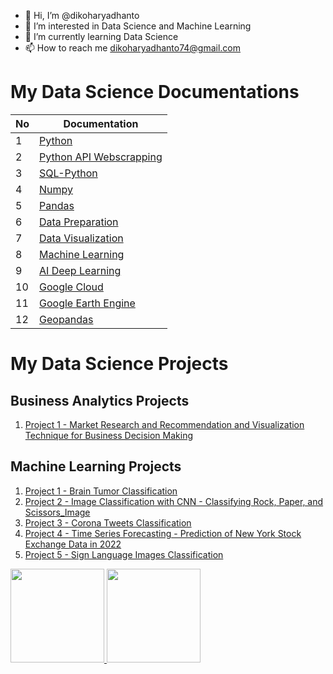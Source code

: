 - 👋 Hi, I’m @dikoharyadhanto
- 👀 I’m interested in Data Science and Machine Learning
- 🌱 I’m currently learning Data Science
- 📫 How to reach me dikoharyadhanto74@gmail.com

# My Data Science Documentations

| **No**  | **Documentation**                                                                                                                                                   |
| ------  | ------------------------------------------------------------------------------------------------------------------------------------------------------------------- |
| 1       | [Python](https://github.com/dikoharyadhanto/Python-Documentation/blob/e14c36843cf565acc5524369349e42f6ba4bc830/README.md)                                           |
| 2       | [Python API Webscrapping](https://github.com/dikoharyadhanto/API-Webscraping-Python-Documentation/blob/ab532fa2d0e04e4aa827e3e15ca464c1e129a083/README.md)          |
| 3       | [SQL-Python](https://github.com/dikoharyadhanto/SQL-Python-Integration-Documentation/blob/c1cab0ccbe1ecb8ede61683904a4d3bc0a6c9557/README.md)                       |
| 4       | [Numpy](https://github.com/dikoharyadhanto/Numpy-Documentation/blob/9dbac20f786235e2b61839f77ca129567e7f8c9e/README.md)                                             |
| 5       | [Pandas](https://github.com/dikoharyadhanto/Pandas-Documentation/blob/1b6e116b4e81ace5bf8b7eb1fd6460d80696c0d1/README.md)                                           |
| 6       | [Data Preparation](https://github.com/dikoharyadhanto/Data-Preparation-Documentation/blob/8d157c5794779c15ac3d2e8912a492d87a0fc66e/README.md)                       |
| 7       | [Data Visualization](https://github.com/dikoharyadhanto/Data-Visualization-Documentation/blob/ec08eaf95d08d5a0e1a55839a5274f60f05de5d9/README.md)                   |
| 8       | [Machine Learning](https://github.com/dikoharyadhanto/Machine-Learning-Documentation/blob/aa2199bbf1a18a32e8b958f2009786557d71dd61/README.md)                       |
| 9       | [AI Deep Learning](https://github.com/dikoharyadhanto/AI-Deep-Learning-Documentation/blob/43327767430d3e3216e35e4597f376639093d168/README.md)                       |
| 10      | [Google Cloud](https://github.com/dikoharyadhanto/Google-Cloud-Platform/blob/fa16466567c0791fbc0bbdb89cdd3621cf12b715/README.md)                                    |
| 11      | [Google Earth Engine](https://github.com/dikoharyadhanto/GEE_Documentation/blob/022f11fba0004458686a316d728cf6b4f2146936/README.md)                             |
| 12      | [Geopandas](https://github.com/dikoharyadhanto/Geopandas-Documentation/blob/8fc53a73de607d682b4222b72d24b4627e303208/README.md)                           |


# My Data Science Projects

## Business Analytics Projects
1. [Project 1 - Market Research and Recommendation and Visualization Technique for Business Decision Making](https://github.com/dikoharyadhanto/data-analysis-project-business-decision-research/blob/b60f4e56a729738efbd7c2240b0187654194b0cb/Data_Analyst_Project_Business_Decision_Research.ipynb)

## Machine Learning Projects
1. [Project 1 - Brain Tumor Classification](https://github.com/dikoharyadhanto/Machine_Learning_Project/blob/f9bce42e38182188122b7d32f07cf0af6d8f01fd/Brain_Tumor_Classification.ipynb)
2. [Project 2 - Image Classification with CNN - Classifying Rock, Paper, and Scissors_Image](https://github.com/dikoharyadhanto/Machine_Learning_Project/blob/f9bce42e38182188122b7d32f07cf0af6d8f01fd/Image_Classification_with_CNN_Classifying_Rock_Paper_Scissors_Image.ipynb)
3. [Project 3 - Corona Tweets Classification](https://github.com/dikoharyadhanto/Machine_Learning_Project/blob/f9bce42e38182188122b7d32f07cf0af6d8f01fd/Project_NLP_Corona_Tweet_Classification.ipynb)
4. [Project 4 - Time Series Forecasting - Prediction of New York Stock Exchange Data in 2022](https://github.com/dikoharyadhanto/Machine_Learning_Project/blob/f9bce42e38182188122b7d32f07cf0af6d8f01fd/Project_Stock_Exchange_Data.ipynb)
5. [Project 5 - Sign Language Images Classification](https://github.com/dikoharyadhanto/Machine_Learning_Project/blob/f9bce42e38182188122b7d32f07cf0af6d8f01fd/Sign_Language_Image_Classification.ipynb)



<p align="left">
<a href="https://github.com/dikoharyadhanto">
  <img height="150em" src="https://github-readme-stats-eight-theta.vercel.app/api?username=dikoharyadhanto&show_icons=true&theme=algolia&include_all_commits=true&count_private=true"/>
  <img height="150em" src="https://github-readme-stats-eight-theta.vercel.app/api/top-langs/?username=dikoharyadhanto&layout=compact&langs_count=8&theme=algolia"/>
</a>
</p>

<!---
dikoharyadhanto/dikoharyadhanto is a ✨ special ✨ repository because its `README.md` (this file) appears on your GitHub profile.
You can click the Preview link to take a look at your changes.
--->
